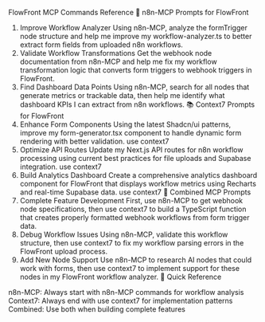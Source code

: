 FlowFront MCP Commands Reference
🔧 n8n-MCP Prompts for FlowFront
1. Improve Workflow Analyzer
Using n8n-MCP, analyze the formTrigger node structure and help me improve my workflow-analyzer.ts to better extract form fields from uploaded n8n workflows.
2. Validate Workflow Transformations
Get the webhook node documentation from n8n-MCP and help me fix my workflow transformation logic that converts form triggers to webhook triggers in FlowFront.
3. Find Dashboard Data Points
Using n8n-MCP, search for all nodes that generate metrics or trackable data, then help me identify what dashboard KPIs I can extract from n8n workflows.
📚 Context7 Prompts for FlowFront
1. Enhance Form Components
Using the latest Shadcn/ui patterns, improve my form-generator.tsx component to handle dynamic form rendering with better validation. use context7
2. Optimize API Routes
Update my Next.js API routes for n8n workflow processing using current best practices for file uploads and Supabase integration. use context7
3. Build Analytics Dashboard
Create a comprehensive analytics dashboard component for FlowFront that displays workflow metrics using Recharts and real-time Supabase data. use context7
🚀 Combined MCP Prompts
1. Complete Feature Development
First, use n8n-MCP to get webhook node specifications, then use context7 to build a TypeScript function that creates properly formatted webhook workflows from form trigger data.
2. Debug Workflow Issues
Using n8n-MCP, validate this workflow structure, then use context7 to fix my workflow parsing errors in the FlowFront upload process.
3. Add New Node Support
Use n8n-MCP to research AI nodes that could work with forms, then use context7 to implement support for these nodes in my FlowFront workflow analyzer.
🎯 Quick Reference

n8n-MCP: Always start with n8n-MCP commands for workflow analysis
Context7: Always end with use context7 for implementation patterns
Combined: Use both when building complete features